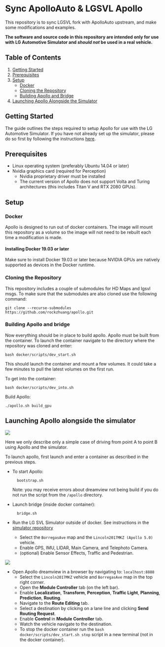 # Sync ApolloAuto & LGSVL Apollo
This repository is to sync LGSVL fork with ApolloAuto upstream, and make some modifications and examples. 

**The software and source code in this repository are intended only for use with LG Automotive Simulator and *should not* be used in a real vehicle.**

## Table of Contents

1. [Getting Started](#getting-started)
2. [Prerequisites](#prerequisites)
3. [Setup](#setup)
    - [Docker](#docker)
    - [Cloning the Repository](#cloning-the-repository)
    - [Building Apollo and Bridge](#building-apollo-and-bridge)
4. [Launching Apollo Alongside the Simulator](#launching-apollo-alongside-the-simulator)

## Getting Started
The guide outlines the steps required to setup Apollo for use with the LG Automotive Simulator. If you have not already set up the simulator, please do so first by following the instructions [here](https://github.com/lgsvl/simulator).

## Prerequisites
* Linux operating system (preferably Ubuntu 14.04 or later)
* Nvidia graphics card (required for Perception)
    - Nvidia proprietary driver must be installed
    - The current version of Apollo does not support Volta and Turing architectures (this includes Titan V and RTX 2080 GPUs).



## Setup

### Docker
Apollo is designed to run out of docker containers. The image will mount this repository as a volume so the image will not need to be rebuilt each time a modification is made.

#### Installing Docker 19.03 or later
Make sure to install Docker 19.03 or later because NVIDIA GPUs are natively supported as devices in the Docker runtime.

### Cloning the Repository
This repository includes a couple of submodules for HD Maps and lgsvl msgs. To make sure that the submodules are also cloned use the following command:

    git clone --recurse-submodules https://github.com/rockzhuang/apollo.git


### Building Apollo and bridge
Now everything should be in place to build apollo. Apollo must be built from the container. To launch the container navigate to the directory where the repository was cloned and enter:

    bash docker/scripts/dev_start.sh

This should launch the container and mount a few volumes. It could take a few minutes to pull the latest volumes on the first run.

To get into the container:

    bash docker/scripts/dev_into.sh

Build Apollo:

    ./apollo.sh build_gpu


## Launching Apollo alongside the simulator

[![](images/apollo_simulator.png)](images/full_size_images/apollo_simulator.png)

Here we only describe only a simple case of driving from point A to point B using Apollo and the simulator. 

To launch apollo, first launch and enter a container as described in the previous steps.

* To start Apollo:

        bootstrap.sh

    Note: you may receive errors about dreamview not being build if you do not run the script from the `/apollo` directory.

* Launch bridge (inside docker container):

        bridge.sh

* Run the LG SVL Simulator outside of docker. See instructions in the [simulator repository](https://github.com/lgsvl/simulator)
    - Select the `BorregasAve` map and the `Lincoln2017MKZ (Apollo 5.0)` vehicle.
    - Enable GPS, IMU, LIDAR, Main Camera, and Telephoto Camera.
    - (optional) Enable Sensor Effects, Traffic and Pedestrian.

[![](images/apollo.png)](images/full_size_images/apollo.png)


* Open Apollo dreamview in a browser by navigating to: `localhost:8888`
    - Select the `Lincoln2017MKZ` vehicle and `BorregasAve` map in the top right corner.
    - Open the **Module Controller** tab (on the left bar).
    - Enable **Localization**, **Transform**, **Perception**, **Traffic Light**, **Planning**, **Prediction**, **Routing**.
    - Navigate to the **Route Editing** tab.
    - Select a destination by clicking on a lane line and clicking **Send Routing Request**.
    - Enable **Control** in **Module Controller** tab.
    - Watch the vehicle navigate to the destination.
    - To stop the docker container run the `bash docker/scripts/dev_start.sh stop` script in a new terminal (not in the docker container).